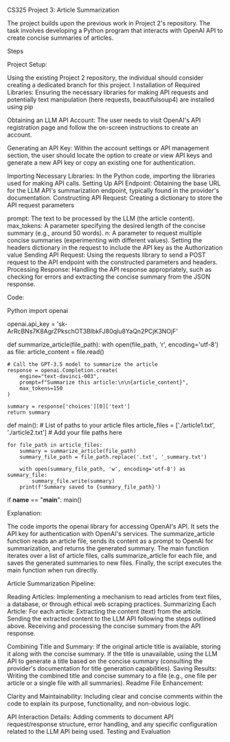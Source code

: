 
CS325 Project 3: Article Summarization

The project builds upon the previous work in Project 2's repository. The task involves developing a Python program that interacts with OpenAI API  to create concise summaries of articles.

Steps

Project Setup:

Using the existing Project 2 repository, the individual should consider creating a dedicated branch for this project.
I
nstallation of Required Libraries: Ensuring the necessary libraries for making API requests and potentially text manipulation (here requests, beautifulsoup4) are installed using pip 

Obtaining an LLM API Account:
The user needs to visit OpenAI's API registration page and follow the on-screen instructions to create an account.

Generating an API Key:
Within the account settings or API management section, the user should locate the option to create or view API keys and generate a new API key or copy an existing one for authentication.

Importing Necessary Libraries: In the Python code, importing the libraries used for making API calls.
Setting Up API Endpoint: Obtaining the base URL for the LLM API's summarization endpoint, typically found in the provider's documentation.
Constructing API Request:
Creating a dictionary to store the API request parameters

prompt: The text to be processed by the LLM (the article content).
max_tokens: A parameter specifying the desired length of the concise summary (e.g., around 50 words).
n: A parameter to request multiple concise summaries (experimenting with different values).
Setting the headers dictionary in the request to include the API key as the Authorization value 
Sending API Request: Using the requests library to send a POST request to the API endpoint with the constructed parameters and headers.
Processing Response: Handling the API response appropriately, such as checking for errors and extracting the concise summary from the JSON response.

Code:

Python
import openai

openai.api_key = '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'

def summarize_article(file_path):
    with open(file_path, 'r', encoding='utf-8') as file:
        article_content = file.read()
    
    # Call the GPT-3.5 model to summarize the article
    response = openai.Completion.create(
        engine="text-davinci-003",
        prompt=f"Summarize this article:\n\n{article_content}",
        max_tokens=150
    )
    
    summary = response['choices'][0]['text']
    return summary

def main():
    # List of paths to your article files
    article_files = ['./article1.txt', './article2.txt']  # Add your file paths here
    
    for file_path in article_files:
        summary = summarize_article(file_path)
        summary_file_path = file_path.replace('.txt', '_summary.txt')
        
        with open(summary_file_path, 'w', encoding='utf-8') as summary_file:
            summary_file.write(summary)
        print(f'Summary saved to {summary_file_path}')

if __name__ == "__main__":
    main()

Explanation:

The code imports the openai library for accessing OpenAI's API.
It sets the API key for authentication with OpenAI's services.
The summarize_article function reads an article file, sends its content as a prompt to OpenAI for summarization, and returns the generated summary.
The main function iterates over a list of article files, calls summarize_article for each file, and saves the generated summaries to new files.
Finally, the script executes the main function when run directly.


Article Summarization Pipeline:

Reading Articles: Implementing a mechanism to read articles from text files, a database, or through ethical web scraping practices.
Summarizing Each Article: For each article:
Extracting the content (text) from the article.
Sending the extracted content to the LLM API following the steps outlined above.
Receiving and processing the concise summary from the API response.

Combining Title and Summary:
If the original article title is available, storing it along with the concise summary.
If the title is unavailable, using the LLM API to generate a title based on the concise summary (consulting the provider's documentation for title generation capabilities).
Saving Results: Writing the combined title and concise summary to a file (e.g., one file per article or a single file with all summaries).
Readme File Enhancement:


Clarity and Maintainability: Including clear and concise comments within the code to explain its purpose, functionality, and non-obvious logic.

API Interaction Details: Adding comments to document API request/response structure, error handling, and any specific configuration related to the LLM API being used.
Testing and Evaluation

